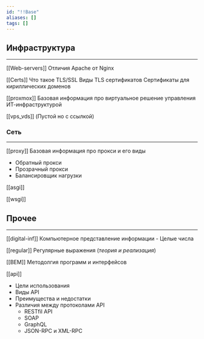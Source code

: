 ```yaml
---
id: "!!Base"
aliases: []
tags: []
---
```


## Инфраструктура
---
[[Web-servers]]
    Отличия Apache от Nginx

[[Certs]]
Что такое TLS/SSL
Виды TLS сертификатов
Сертификаты для кириллических доменов


[[proxmox]]
Базовая информация про виртуальное решение управления ИТ-инфраструктурой

[[vps_vds]] (Пустой но с ссылкой)


### Сеть
---
[[proxy]]
Базовая информация про прокси и его виды
- Обратный прокси
- Прозрачный прокси
- Балансировщик нагрузки

[[asgi]]

[[wsgi]]


## Прочее
---
[[digital-inf]]
    Компьютерное представление информации
        - Целые числа

[[regular]]
    Регулярные выражения (*теория и реализация*)

[[BEM]]
    Методолгия программ и интерфейсов

[[api]]
- Цели использования
- Виды API
- Преимущества и недостатки
- Различия между протоколами API
    - RESTfil API
    - SOAP
    - GraphQL
    - JSON-RPC и XML-RPC
